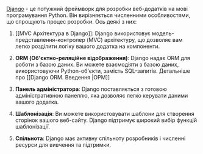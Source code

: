 
[Django](https://www.djangoproject.com/) - це потужний фреймворк для розробки веб-додатків на мові програмування Python. Він вирізняється численними особливостями, що спрощують процес розробки. Ось деякі з них:

1. [[MVC Архітектура в Django]]: Django використовує модель-представлення-контролер (MVC) архітектуру, що дозволяє вам легко розділити логіку вашого додатка на компоненти.
2. **ORM (Об'єктно-реляційне відображення)**: Django надає ORM для роботи з базою даних. Ви можете взаємодіяти з базою даних, використовуючи Python-об'єкти, замість SQL-запитів. Детальніше про [[Django ORM. Введення |ОРМ]]
4. **Панель адміністратора**: Django поставляється з готовою адміністративною панеллю, яка дозволяє легко керувати даними вашого додатка.

5. **Шаблонізація**: Ви можете використовувати шаблони для створення сторінок вашого веб-сайту. Django підтримує широкий вибір функцій шаблонізації. 
6. **Спільнота**: Django має активну спільноту розробників і численні ресурси для вивчення та підтримки.
